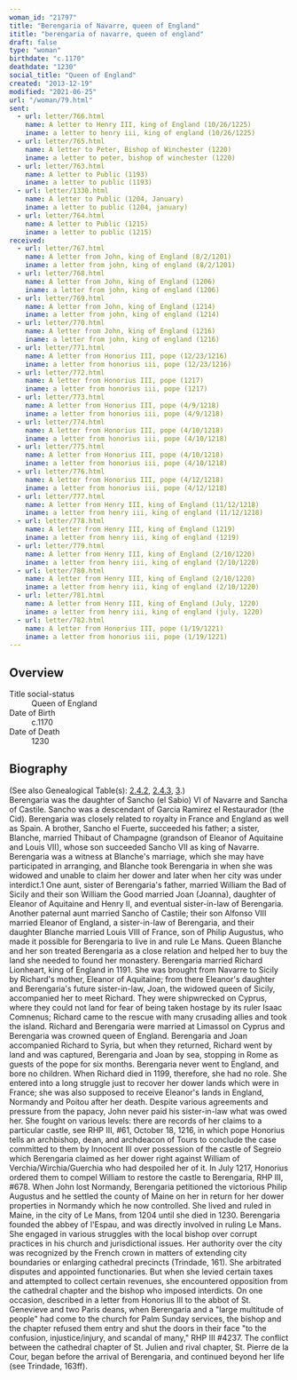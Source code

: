 ```yaml
---
woman_id: "21797"
title: "Berengaria of Navarre, queen of England"
ititle: "berengaria of navarre, queen of england"
draft: false
type: "woman"
birthdate: "c.1170"
deathdate: "1230"
social_title: "Queen of England"
created: "2013-12-19"
modified: "2021-06-25"
url: "/woman/79.html"
sent:
  - url: letter/766.html
    name: A letter to Henry III, king of England (10/26/1225)
    iname: a letter to henry iii, king of england (10/26/1225)
  - url: letter/765.html
    name: A letter to Peter, Bishop of Winchester (1220)
    iname: a letter to peter, bishop of winchester (1220)
  - url: letter/763.html
    name: A letter to Public (1193)
    iname: a letter to public (1193)
  - url: letter/1330.html
    name: A letter to Public (1204, January)
    iname: a letter to public (1204, january)
  - url: letter/764.html
    name: A letter to Public (1215)
    iname: a letter to public (1215)
received:
  - url: letter/767.html
    name: A letter from John, king of England (8/2/1201)
    iname: a letter from john, king of england (8/2/1201)
  - url: letter/768.html
    name: A letter from John, king of England (1206)
    iname: a letter from john, king of england (1206)
  - url: letter/769.html
    name: A letter from John, king of England (1214)
    iname: a letter from john, king of england (1214)
  - url: letter/770.html
    name: A letter from John, king of England (1216)
    iname: a letter from john, king of england (1216)
  - url: letter/771.html
    name: A letter from Honorius III, pope (12/23/1216)
    iname: a letter from honorius iii, pope (12/23/1216)
  - url: letter/772.html
    name: A letter from Honorius III, pope (1217)
    iname: a letter from honorius iii, pope (1217)
  - url: letter/773.html
    name: A letter from Honorius III, pope (4/9/1218)
    iname: a letter from honorius iii, pope (4/9/1218)
  - url: letter/774.html
    name: A letter from Honorius III, pope (4/10/1218)
    iname: a letter from honorius iii, pope (4/10/1218)
  - url: letter/775.html
    name: A letter from Honorius III, pope (4/10/1218)
    iname: a letter from honorius iii, pope (4/10/1218)
  - url: letter/776.html
    name: A letter from Honorius III, pope (4/12/1218)
    iname: a letter from honorius iii, pope (4/12/1218)
  - url: letter/777.html
    name: A letter from Henry III, king of England (11/12/1218)
    iname: a letter from henry iii, king of england (11/12/1218)
  - url: letter/778.html
    name: A letter from Henry III, king of England (1219)
    iname: a letter from henry iii, king of england (1219)
  - url: letter/779.html
    name: A letter from Henry III, king of England (2/10/1220)
    iname: a letter from henry iii, king of england (2/10/1220)
  - url: letter/780.html
    name: A letter from Henry III, king of England (2/10/1220)
    iname: a letter from henry iii, king of england (2/10/1220)
  - url: letter/781.html
    name: A letter from Henry III, king of England (July, 1220)
    iname: a letter from henry iii, king of england (july, 1220)
  - url: letter/782.html
    name: A letter from Honorius III, pope (1/19/1221)
    iname: a letter from honorius iii, pope (1/19/1221)
---
```

<h2 class="mt-4">Overview</h2><dt>Title social-status</dt><dd>Queen of England</dd><dt>Date of Birth</dt><dd>c.1170</dd><dt>Date of Death</dt><dd>1230</dd><h2 class="mt-4">Biography</h2>(See also Genealogical Table(s): <a href="https://epistolae.ctl.columbia.edu/content/genealogy-flanders#n79">2.4.2</a>, <a href="https://epistolae.ctl.columbia.edu/content/genealogy-burgundy#n79">2.4.3</a>, <a href="https://epistolae.ctl.columbia.edu/content/genealogy-ramon#n79">3</a>.)<br>Berengaria was the daughter of Sancho (el Sabio) VI of Navarre and Sancha of Castile.  Sancho was a descendant of Garcia Ramirez el Restaurador (the Cid).  Berengaria was closely related to royalty in France and England as well as Spain.  A brother, Sancho el Fuerte, succeeded his father; a sister, Blanche, married Thibaut of Champagne (grandson of Eleanor of Aquitaine and Louis VII), whose son succeeded Sancho VII as king of Navarre.  Berengaria was a witness at Blanche's marriage, which she may have participated in arranging, and Blanche took Berengaria in when she was widowed and unable to claim her dower and later when her city was under interdict.1
One aunt, sister of Berengaria's father, married William the Bad of Sicily and their son William the Good married Joan (Joanna), daughter of Eleanor of Aquitaine and Henry II, and eventual sister-in-law of Berengaria.  Another paternal aunt married Sancho of Castile; their son Alfonso VIII married Eleanor of England, a sister-in-law of Berengaria, and their daughter Blanche married Louis VIII of France, son of Philip Augustus, who made it possible for Berengaria to live in and rule Le Mans.  Queen Blanche and her son treated Berengaria as a close relation and helped her to buy the land she needed to found her monastery.
Berengaria married Richard Lionheart, king of England in 1191.  She was brought from Navarre to Sicily by Richard's mother, Eleanor of Aquitaine; from there Eleanor's daughter and Berengaria's future sister-in-law, Joan, the widowed queen of Sicily, accompanied her to meet Richard.  They were shipwrecked on Cyprus, where they could not land for fear of being taken hostage by its ruler Isaac Comnenus; Richard came to the rescue with many crusading allies and took the island.  Richard and Berengaria were married at Limassol on Cyprus and Berengaria was crowned queen of England.  Berengaria and Joan accompanied Richard to Syria, but when they returned, Richard went by land and was captured, Berengaria and Joan by sea, stopping in Rome as guests of the pope for six months.
Berengaria never went to England, and bore no children.  When Richard died in 1199, therefore, she had no role.  She entered into a long struggle just to recover her dower lands which were in France; she was also supposed to receive Eleanor's lands in England, Normandy and Poitou after her death.  Despite various agreements and pressure from the papacy, John never paid his sister-in-law what was owed her.   She fought on various levels:  there are records of her claims to a particular castle, see RHP III, #61, October 18, 1216, in which pope Honorius tells an archbishop, dean, and archdeacon of Tours to conclude the case committed to them by Innocent III over possession of the castle of Segreio which Berengaria claimed as her dower right against William of Verchia/Wirchia/Guerchia who had despoiled her of it.   In July 1217, Honorius ordered them to compel William to restore the castle to Berengaria, RHP III, #678.  When John lost Normandy, Berengaria petitioned the victorious Philip Augustus and he settled the county of Maine on her in return for her dower properties in Normandy which he now controlled.  She lived and ruled in Maine, in the city of Le Mans, from 1204 until she died in 1230.
Berengaria founded the abbey of l'Espau, and was directly involved in ruling Le Mans.  She engaged in various struggles with the local bishop over corrupt practices in his church and jurisdictional issues.  Her authority over the city was recognized by the French crown in matters of extending city boundaries or enlarging cathedral precincts (Trindade, 161).  She arbitrated disputes and appointed functionaries.  But when she levied certain taxes and attempted to collect certain revenues, she encountered opposition from the cathedral chapter and the bishop who imposed interdicts.  On one occasion, described in a letter from Honorius III to the abbot of St. Genevieve and two Paris deans, when Berengaria and a "large multitude of people" had come to the church for Palm Sunday services, the bishop and the chapter refused them entry and shut the doors in their face "to the confusion, injustice/injury, and scandal of many,"  RHP III #4237.  The conflict between the cathedral chapter of St. Julien and rival chapter, St. Pierre de la Cour, began before the arrival of Berengaria, and continued beyond her life (see Trindade, 163ff).
